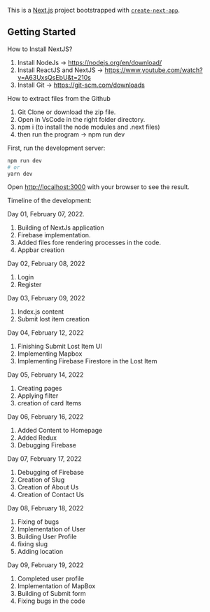 This is a [Next.js](https://nextjs.org/) project bootstrapped with [`create-next-app`](https://github.com/vercel/next.js/tree/canary/packages/create-next-app).

## Getting Started


How to Install NextJS?
1. Install NodeJs -> https://nodejs.org/en/download/
2. Install ReactJS and NextJS -> https://www.youtube.com/watch?v=A63UxsQsEbU&t=210s
3. Install Git -> https://git-scm.com/downloads

How to extract files from the Github
1. Git Clone or download the zip file.
2. Open in VsCode in the right folder directory.
3. npm i  (to install the node modules and .next files)
4. then run the program -> npm run dev

First, run the development server:

```bash
npm run dev
# or
yarn dev
```

Open [http://localhost:3000](http://localhost:3000) with your browser to see the result.

Timeline of the development:

Day 01, February 07, 2022.
1. Building of NextJs application
2. Firebase implementation.
3. Added files fore rendering processes in the code.
4. Appbar creation

Day 02, February 08, 2022
1. Login
2. Register

Day 03, February 09, 2022
1. Index.js content
2. Submit lost item creation

Day 04, February 12, 2022
1. Finishing Submit Lost Item UI
2. Implementing Mapbox 
3. Implementing Firebase Firestore in the Lost Item

Day 05, February 14, 2022
1. Creating pages
2. Applying filter
3. creation of card Items

Day 06, February 16, 2022
1. Added Content to Homepage
2. Added Redux
3. Debugging Firebase

Day 07, February 17, 2022
1. Debugging of Firebase
2. Creation of Slug
3. Creation of About Us
4. Creation of Contact Us

Day 08, February 18, 2022
1. Fixing of bugs
2. Implementation of User
3. Building User Profile
4. fixing slug 
5. Adding location

Day 09, February 19, 2022
1. Completed user profile
2. Implementation of MapBox
3. Building of Submit form
4. Fixing bugs in the code